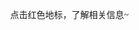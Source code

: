 点击红色地标，了解相关信息~
<html>
<head>
    <meta http-equiv="Content-Type" content="text/html; charset=utf-8" />
    <meta name="viewport" content="initial-scale=1.0, user-scalable=no" />
    <style type="text/css">
        body, html, #allmap {
            width: 100%;
            height: 100%;
            overflow: hidden;
            margin: 0;
            font-family: "微软雅黑";
        }
    </style>
    <script type="text/javascript" src="//api.map.baidu.com/api?type=webgl&v=1.0&ak=LXpXl6bnXk8EPypPqxwu1CL1s2j0jLU9"></script>
    <title></title>
</head>
<body>
    <div id="allmap"></div>
</body>
</html>
<script type="text/javascript">

    // 百度地图API功能
    var map = new BMapGL.Map("allmap");    // 创建Map实例
    map.centerAndZoom(new BMapGL.Point(120.070448, 29.320831), 11);  // 初始化地图,设置中心点坐标和地图级别
    map.enableScrollWheelZoom(true);     //开启鼠标滚轮缩放

    var point = new BMapGL.Point(120.070448, 29.320831);
    var marker = new BMapGL.Marker(point);  // 创建标注
    map.addOverlay(marker);              // 将标注添加到地图中

    var sContent =
"<h4 style='margin:0 0 5px 0;padding:0.2em 0'>义乌</h4>" +
"<img style='float:right;margin:4px' id='imgDemo' src='https://p8.itc.cn/q_70/images01/20210531/13599242b1bd4da98ca42fe2b0ff3b9c.jpeg' width='200' height='104' title='义乌市场'/>" +
"<a style='color:#87CEFA;text-decoration:none;' href='https://baike.baidu.com/item/%E4%B9%89%E4%B9%8C/214555?fr=aladdin'>更多信息见百度百科</ a>"
    "</div>";

    var infoWindow = new BMapGL.InfoWindow(sContent);     // marker添加点击事件
    marker.addEventListener('click', function () {
        this.openInfoWindow(infoWindow);
        // 图片加载完毕重绘infoWindow
        document.getElementById('imgDemo').onload = function () {
            infoWindow.redraw(); // 防止在网速较慢时生成的信息框高度比图片总高度小，导致图片部分被隐藏
        };
    });
</script>
